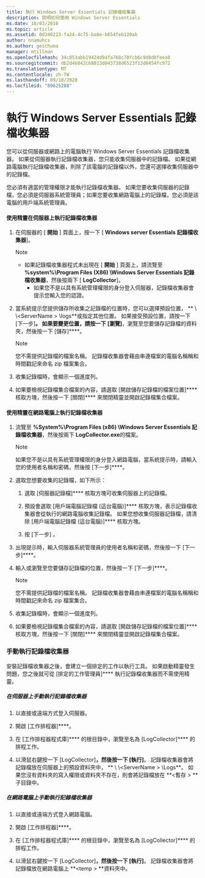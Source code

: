 ```yaml
---
title: 執行 Windows Server Essentials 記錄檔收集器
description: 說明如何使用 Windows Server Essentials
ms.date: 10/03/2016
ms.topic: article
ms.assetid: 0d340223-fa24-4c75-ba8e-b654feb120ab
author: nnamuhcs
ms.author: geschuma
manager: mtillman
ms.openlocfilehash: 34c853abb19424d94fa768c70fcb6c9d8d8feea8
ms.sourcegitcommit: db2d46842c68813d043738d6523f13d8454fc972
ms.translationtype: MT
ms.contentlocale: zh-TW
ms.lasthandoff: 09/10/2020
ms.locfileid: "89625288"
---
```

# <a name="run-the-windows-server-essentials-log-collector"></a>執行 Windows Server Essentials 記錄檔收集器
您可以從伺服器或網路上的電腦執行 Windows Server Essentials 記錄檔收集器。 如果從伺服器執行記錄檔收集器，您只能收集伺服器中的記錄檔。 如果從網路電腦執行記錄檔收集器，則除了該電腦的記錄檔以外，您還可選擇收集伺服器中的記錄檔。

 您必須有適當的管理權限才能執行記錄檔收集器。 如果您要收集伺服器的記錄檔，您必須是伺服器系統管理員；如果您要收集網路電腦上的記錄檔，您必須是該電腦的用戶端系統管理員。

#### <a name="to-run-the-log-collector-on-the-server-by-using-the-wizard"></a>使用精靈在伺服器上執行記錄檔收集器

1. 在伺服器的 [ **開始** ] 頁面上，按一下 [ **Windows server Essentials 記錄檔收集器**]。

   > [!NOTE]
   > - 如果記錄檔收集器程式未出現在 [ **開始** ] 頁面上，請流覽至 **%system%\Program Files (X86) \Windows Server Essentials 記錄檔收集器**，然後按兩下 [ **LogCollector**]。
   >   -   如果您不是以具有系統管理權限的身分登入伺服器，記錄檔收集器會提示您輸入您的認證。

2. 當系統提示您提供儲存所收集之記錄檔的位置時，您可以選擇預設位置， ** \\ \\<ServerName \> \logs**或指定其他位置。 如果接受預設位置，請按一下 [下一步]****。 如果要變更位置，請按一下 [瀏覽]****，瀏覽至您要儲存記錄檔的資料夾，然後按一下 [儲存]****。

   > [!NOTE]
   >  您不需提供記錄檔的檔案名稱。 記錄檔收集器會藉由串連檔案的電腦名稱稱和時間戳記來命名 zip 檔案集合。

3. 收集記錄檔時，會顯示一個進度列。

4. 如果要檢視記錄檔集合檔案的內容，請選取 [開啟儲存記錄檔的檔案位置]**** 核取方塊，然後按一下 [關閉]**** 來關閉精靈並開啟記錄檔集合檔案。

#### <a name="to-run-the-log-collector-on-a-network-computer-by-using-the-wizard"></a>使用精靈在網路電腦上執行記錄檔收集器

1.  流覽至 **%System%\Program Files (x86) \Windows Server Essentials 記錄檔收集器**，然後按兩下 **LogCollector.exe**的檔案。

    > [!NOTE]
    >  如果您不是以具有系統管理權限的身分登入網路電腦，當系統提示時，請輸入您的使用者名稱和密碼，然後按 [下一步]****。

2.  選取您想要收集的記錄檔，如下所示：

    1.  選取 [伺服器記錄檔]**** 核取方塊可收集伺服器上的記錄檔。

    2.  預設會選取 [用戶端電腦記錄檔 (這台電腦)]**** 核取方塊，表示記錄檔收集器會從執行的網路電腦收集記錄檔。 如果您想收集伺服器記錄檔，請清除 [用戶端電腦記錄檔 (這台電腦)]**** 核取方塊。

    3.  按 [下一步] 。

3.  出現提示時，輸入伺服器系統管理員的使用者名稱和密碼，然後按一下 [下一步]****。

4.  輸入或瀏覽至您要儲存記錄檔的位置，然後按一下 [下一步]****。

    > [!NOTE]
    >  您不需提供記錄檔的檔案名稱。 記錄檔收集器會藉由串連檔案的電腦名稱稱和時間戳記來命名 zip 檔案集合。

5.  收集記錄檔時，會顯示一個進度列。

6.  如果要檢視記錄檔集合檔案的內容，請選取 [開啟儲存記錄檔的檔案位置]**** 核取方塊，然後按一下 [關閉]**** 來關閉精靈並開啟記錄檔集合檔案。

### <a name="running-the-log-collector-manually"></a>手動執行記錄檔收集器
 安裝記錄檔收集器之後，會建立一個排定的工作以執行工具。 如果啟動精靈發生問題，您之後就可從 [排定的工作管理員]**** 執行記錄檔收集器而不需使用精靈。

##### <a name="to-manually-run-the-log-collector-on-the-server"></a>在伺服器上手動執行記錄檔收集器

1.  以直接或遠端方式登入伺服器。

2.  開啟 [工作排程器]****。

3.  在 [工作排程器程式庫]**** 的根目錄中，瀏覽至名為 [LogCollector]**** 的排程工作。

4.  以滑鼠右鍵按一下 [LogCollector]****，然後按一下 [執行]****。 記錄檔收集器會將記錄檔放在伺服器上的預設資料夾中， ** \\ \\<ServerName \> \Logs**。 如果您沒有資料夾的寫入權限或資料夾不存在，則會將記錄檔放在 **<暫存 \> **子目錄中。

##### <a name="to-manually-run-the-log-collector-on-a-network-computer"></a>在網路電腦上手動執行記錄檔收集器

1.  以直接或遠端方式登入網路電腦。

2.  開啟 [工作排程器]****。

3.  在 [工作排程器程式庫]**** 的根目錄中，瀏覽至名為 [LogCollector]**** 的排程工作。

4.  以滑鼠右鍵按一下 [LogCollector]****，然後按一下 [執行]****。 記錄檔收集器會將記錄檔放在網路電腦上 **<temp \> **資料夾中。
